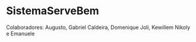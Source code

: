 # SistemaServeBem
Colaboradores: Augusto, Gabriel Caldeira, Domenique Joli, Kewillem Nikoly e Emanuele  
